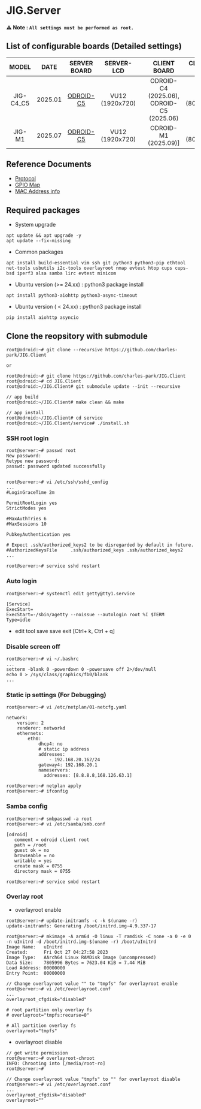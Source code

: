 # JIG.Server
#### ⚠️ **Note : `All settings must be performed as root.`**
## List of configurable boards (Detailed settings)
| MODEL     | DATE    | SERVER BOARD                         | SERVER-LCD      |   | CLIENT BOARD                              | CLIENT-LCD    | 
|:---------:|:-------:|:------------------------------------:|:---------------:|:-:|:-----------------------------------------:|:-------------:|
| JIG-C4_C5 | 2025.01 | [ODROID-C5](docs/server.c4_c5.md)    | VU12 (1920x720) |   | ODROID-C4 (2025.06), ODROID-C5 (2025.06)  | VU5 (800x480) |
| JIG-M1    | 2025.07 | [ODROID-C5](docs/server.m1.md)       | VU12 (1920x720) |   | ODROID-M1 (2025.09)]                      | VU5 (800x480) |

## Reference Documents
* [Protocol](https://docs.google.com/spreadsheets/d/1F-HGwMx3569bgrLBSw_cTt5DpECXvL3MvAWMEkRWaL4/edit?gid=0#gid=0)
* [GPIO Map](https://docs.google.com/spreadsheets/d/18cRWfgj9xmlr1JQb91fNN7SQxrBZxkHoxOEJN6Yy4SI/edit?gid=0#gid=0)
* [MAC Address info](https://docs.google.com/spreadsheets/d/1vIC5tHQ0rEVEjXHcP8fZPeVYMpLD3hWRf8UIYwtjrpw/edit?gid=0#gid=0)

## Required packages
  * System upgrade
```
apt update && apt upgrade -y
apt update --fix-missing
```
  * Common packages
```
apt install build-essential vim ssh git python3 python3-pip ethtool net-tools usbutils i2c-tools overlayroot nmap evtest htop cups cups-bsd iperf3 alsa samba lirc evtest minicom
```
  
  * Ubuntu version (>= 24.xx) : python3 package install
```
apt install python3-aiohttp python3-async-timeout
```

  * Ubuntu version ( < 24.xx) : python3 package install
```
pip install aiohttp asyncio
```

## Clone the reopsitory with submodule
```
root@odroid:~# git clone --recursive https://github.com/charles-park/JIG.Client

or

root@odroid:~# git clone https://github.com/charles-park/JIG.Client
root@odroid:~# cd JIG.Client
root@odroid:~/JIG.Client# git submodule update --init --recursive

// app build
root@odroid:~/JIG.Client# make clean && make

// app install
root@odroid:~/JIG.Client# cd service
root@odroid:~/JIG.Client/service# ./install.sh

```

### SSH root login
```
root@server:~# passwd root
New password: 
Retype new password: 
passwd: password updated successfully


root@server:~# vi /etc/ssh/sshd_config
...
#LoginGraceTime 2m

PermitRootLogin yes
StrictModes yes

#MaxAuthTries 6
#MaxSessions 10

PubkeyAuthentication yes

# Expect .ssh/authorized_keys2 to be disregarded by default in future.
#AuthorizedKeysFile     .ssh/authorized_keys .ssh/authorized_keys2
...

root@server:~# service sshd restart
```

### Auto login
```
root@server:~# systemctl edit getty@tty1.service
```
```
[Service]
ExecStart=
ExecStart=-/sbin/agetty --noissue --autologin root %I $TERM
Type=idle
```
* edit tool save
  save exit [Ctrl+ k, Ctrl + q]

### Disable screen off
```
root@server:~# vi ~/.bashrc
...
setterm -blank 0 -powerdown 0 -powersave off 2>/dev/null
echo 0 > /sys/class/graphics/fb0/blank
...
```

### Static ip settings (For Debugging)
```
root@server:~# vi /etc/netplan/01-netcfg.yaml
```
```
network:
    version: 2
    renderer: networkd
    ethernets:
        eth0:
            dhcp4: no
            # static ip address
            addresses:
                - 192.168.20.162/24
            gateway4: 192.168.20.1
            nameservers:
              addresses: [8.8.8.8,168.126.63.1]

```
```
root@server:~# netplan apply
root@server:~# ifconfig
```

### Samba config
```
root@server:~# smbpasswd -a root
root@server:~# vi /etc/samba/smb.conf
```
```
[odroid]
   comment = odroid client root
   path = /root
   guest ok = no
   browseable = no
   writable = yes
   create mask = 0755
   directory mask = 0755
```
```
root@server:~# service smbd restart
```

### Overlay root
* overlayroot enable
```
root@server:~# update-initramfs -c -k $(uname -r)
update-initramfs: Generating /boot/initrd.img-4.9.337-17

root@server:~# mkimage -A arm64 -O linux -T ramdisk -C none -a 0 -e 0 -n uInitrd -d /boot/initrd.img-$(uname -r) /boot/uInitrd 
Image Name:   uInitrd
Created:      Fri Oct 27 04:27:58 2023
Image Type:   AArch64 Linux RAMDisk Image (uncompressed)
Data Size:    7805996 Bytes = 7623.04 KiB = 7.44 MiB
Load Address: 00000000
Entry Point:  00000000

// Change overlayroot value "" to "tmpfs" for overlayroot enable
root@server:~# vi /etc/overlayroot.conf
...
overlayroot_cfgdisk="disabled"

# root partition only overlay fs
# overlayroot="tmpfs:recurse=0"

# All partition overlay fs
overlayroot="tmpfs"
```
* overlayroot disable
```
// get write permission
root@server:~# overlayroot-chroot 
INFO: Chrooting into [/media/root-ro]
root@server:~# 

// Change overlayroot value "tmpfs" to "" for overlayroot disable
root@server:~# vi /etc/overlayroot.conf
...
overlayroot_cfgdisk="disabled"
overlayroot=""
```
